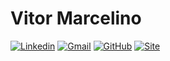 # Vitor Marcelino 

[![Linkedin](https://img.shields.io/badge/LinkedIn-0077B5?style=for-the-badge&logo=linkedin&logoColor=white)](https://www.linkedin.com/in/vitor-marcelino-06b32872/)
[![Gmail](https://img.shields.io/badge/Gmail-D14836?style=for-the-badge&logo=gmail&logoColor=white)](mailto:vitormarcelino93@gmail.com)
[![GitHub](https://img.shields.io/badge/GitHub-100000?style=for-the-badge&logo=github&logoColor=white)](https://github.com/vitormarcelino)
[![Site](https://img.shields.io/badge/site-vitormarcelino.com.br-blue.svg?style=for-the-badge)](https://vitormarcelino.com.br)